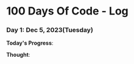 # 100 Days Of Code - Log


### Day 1: Dec 5, 2023(Tuesday)

**Today's Progress**: 

**Thought**: 


